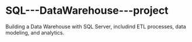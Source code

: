 # SQL---DataWarehouse---project
Building a Data Warehouse with SQL Server, includind ETL processes, data modeling, and analytics.
